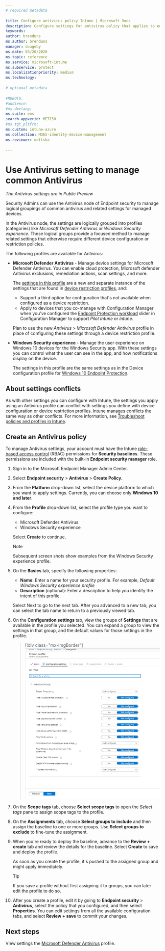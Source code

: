 ```yaml
---
# required metadata

title: Configure antivirus policy Intune | Microsoft Docs
description: Configure settings for antivirus policy that applies to endpoints you manage with in Microsoft Intune.
keywords:
author: brenduns
ms.author: brenduns
manager: dougeby
ms.date: 03/20/2020
ms.topic: reference
ms.service: microsoft-intune
ms.subservice: protect
ms.localizationpriority: medium
ms.technology:

# optional metadata

#ROBOTS:
#audience:
#ms.devlang:
ms.suite: ems
search.appverid: MET150
#ms.tgt_pltfrm:
ms.custom: intune-azure
ms.collection: M365-identity-device-management
ms.reviewer: mattsha

---
```

# Use Antivirus setting to manage common Antivirus

*The Antivirus settings are in Public Preview*

Security Admins can use the Antivirus node of Endpoint security to manage logical groupings of common antivirus and related settings for managed devices. 

In the Antivirus node, the settings are logically grouped into profiles (categories) like *Microsoft Defender Antivirus* or *Windows Security experience*. These logical groups provide a focused method to manage related settings that otherwise require different device configuration or restriction policies.

The following profiles are available for Antivirus:

- **Microsoft Defender Antivirus** - Manage device settings for Microsoft Defender Antivirus. You can enable cloud protection, Microsoft defender Antivirus exclusions, remediation actions, scan settings, and more.

  The [settings in this profile](antivirus-microsoft-defender-antivirus-settings.md) are a new and separate instance of the settings that are found in [device restriction profiles](../configuration/device-restrictions-configure.md), and:
  
  - Support a third option for configuration that's not available when configured as a device restriction.
  - Apply to devices that you co-manage with Configuration Manager when you've configured the [Endpoint Protection workload](https://docs.microsoft.com/configmgr/comanage/how-to-switch-workloads) slider in Configuration Manager to support *Pilot Intune* or *Intune*.

  Plan to use the new *Antivirus* >  *Microsoft Defender Antivirus* profile in place of configuring these settings through a device restriction profile.

- **Windows Security experience** - Manage the user experience on Windows 10 devices for the Windows Security app. With these settings you can control what the user can see in the app, and how notifications display on the device.

  The settings in this profile are the same settings as in the Device configuration profile for [Windows 10 Endpoint Protection](../protect/endpoint-protection-windows-10.md).

## About settings conflicts

As with other settings you can configure with Intune, the settings you apply using an Antivirus profile can conflict with settings you define with device configuration or device restriction profiles. Intune manages conflicts the same way as other conflicts. For more information, see [Troubleshoot policies and profiles in Intune](../configuration/troubleshoot-policies-in-microsoft-intune.md).

## Create an Antivirus policy

To manage Antivirus settings, your account must have the Intune [role-based access control](../fundamentals/role-based-access-control.md) (RBAC) permissions for **Security baselines**. These permissions are included with the built-in **Endpoint security manager** role.

1. Sign in to the Microsoft Endpoint Manager Admin Center.

2. Select **Endpoint security** > **Antivirus** > **Create Policy**.

3. From the **Platform** drop-down list, select the device platform to which you want to apply settings. Currently, you can choose only **Windows 10 and later**.

4. From the **Profile** drop-down list, select the profile type you want to configure:

   - Microsoft Defender Antivirus
   - Windows Security experience

   Select **Create** to continue.

   > [!NOTE]
   > Subsequent screen shots show examples from the Windows Security experience profile.

5. On the **Basics** tab, specify the following properties:

   - **Name**: Enter a name for your security profile. For example, *Default Windows Security experience profile*
   - **Description** (optional): Enter a description to help you identify the intent of this profile.

   Select Next to go to the next tab. After you advanced to a new tab, you can select the tab name to return to a previously viewed tab.

6. On the **Configuration settings** tab, view the groups of **Settings** that are available in the profile you selected. You can expand a group to view the settings in that group, and the default values for those settings in the profile.

   > [!div class="mx-imgBorder"]
   > ![Example screenshot of the configuration settings tab](./media/endpoint-security-antivirus-policy/configuration-settings-tab.png)

7. On the **Scope tags** tab, choose **Select scope tags** to open the *Select tags* pane to assign scope tags to the profile.

8. On the **Assignments** tab, choose **Select groups to include** and then assign the baseline to one or more groups. Use **Select groups to exclude** to fine-tune the assignment.

9. When you're ready to deploy the baseline, advance to the **Review + create** tab and review the details for the baseline. Select **Create** to save and deploy the profile.

   As soon as you create the profile, it's pushed to the assigned group and might apply immediately.

   > [!TIP]
   > If you save a profile without first assigning it to groups, you can later edit the profile to do so.

10. After you create a profile, edit it by going to **Endpoint security** > **Antivirus**, select the policy that you configured, and then select **Properties**. You can edit settings from all the available configuration tabs, and select **Review + save** to commit your changes.

## Next steps

View settings the [Microsoft Defender Antivirus](antivirus-microsoft-defender-antivirus-settings.md) profile.
